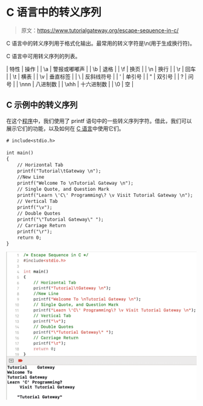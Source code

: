 # C 语言中的转义序列

> 原文：<https://www.tutorialgateway.org/escape-sequence-in-c/>

C 语言中的转义序列用于格式化输出。最常用的转义字符是\n(用于生成换行符)。

C 语言中可用转义序列的列表。

| 特性 | 操作 |
| \a | 警报或嘟嘟声 |
| \b | 退格 |
| \f | 换页 |
| \n | 换行 |
| \r | 回车 |
| \t | 横表 |
| \v | 垂直标签 |
| \\ | 反斜线符号 |
| \' | 单引号 |
| \" | 双引号 |
| \? | 问号 |
| \nnn | 八进制数 |
| \xhh | 十六进制数 |
| \0 | 空 |

## C 示例中的转义序列

在这个[程序](https://www.tutorialgateway.org/c-programming-examples/)中，我们使用了 printf 语句中的一些转义序列字符。借此，我们可以展示它们的功能，以及如何在 [C 语言](https://www.tutorialgateway.org/c-programming/)中使用它们。

```
# include<stdio.h>

int main()
{
    // Horizontal Tab
    printf("Tutorial\tGateway \n");
    //New Line
    printf("Welcome To \nTutorial Gateway \n");
    // Single Quote, and Question Mark
    printf("Learn \'C\' Programming\? \v Visit Tutorial Gateway \n");
    // Vertical Tab
    printf("\v");
    // Double Quotes
    printf("\"Tutorial Gateway\" ");
    // Carriage Return
    printf("\r");
    return 0;
}
```

![Escape Sequence in C](img/caa8f95d665e7cddcf73e3f154476463.png)